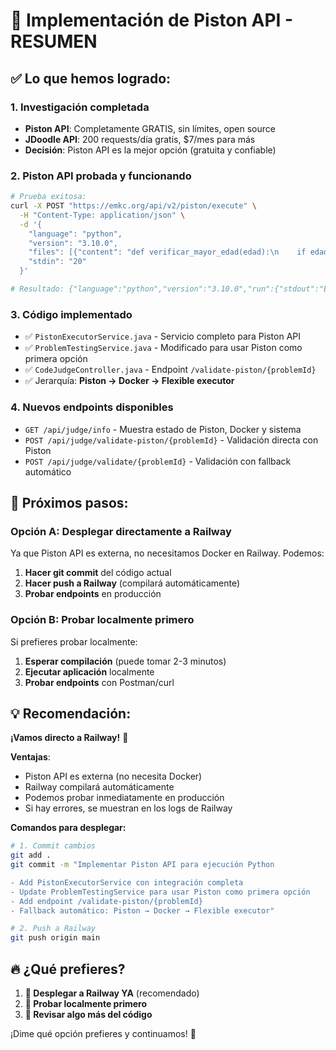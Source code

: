 # 🚀 Implementación de Piston API - RESUMEN

## ✅ **Lo que hemos logrado:**

### 1. **Investigación completada**
- **Piston API**: Completamente GRATIS, sin límites, open source
- **JDoodle API**: 200 requests/día gratis, $7/mes para más
- **Decisión**: Piston API es la mejor opción (gratuita y confiable)

### 2. **Piston API probada y funcionando**
```bash
# Prueba exitosa:
curl -X POST "https://emkc.org/api/v2/piston/execute" \
  -H "Content-Type: application/json" \
  -d '{
    "language": "python",
    "version": "3.10.0",
    "files": [{"content": "def verificar_mayor_edad(edad):\n    if edad >= 18:\n        return \"Es mayor de edad\"\n    else:\n        return \"Es menor de edad\"\n\nedad = int(input())\nprint(verificar_mayor_edad(edad))"}],
    "stdin": "20"
  }'

# Resultado: {"language":"python","version":"3.10.0","run":{"stdout":"Es mayor de edad\n","stderr":"","code":0}}
```

### 3. **Código implementado**
- ✅ `PistonExecutorService.java` - Servicio completo para Piston API
- ✅ `ProblemTestingService.java` - Modificado para usar Piston como primera opción
- ✅ `CodeJudgeController.java` - Endpoint `/validate-piston/{problemId}`
- ✅ Jerarquía: **Piston → Docker → Flexible executor**

### 4. **Nuevos endpoints disponibles**
- `GET /api/judge/info` - Muestra estado de Piston, Docker y sistema
- `POST /api/judge/validate-piston/{problemId}` - Validación directa con Piston
- `POST /api/judge/validate/{problemId}` - Validación con fallback automático

## 🎯 **Próximos pasos:**

### **Opción A: Desplegar directamente a Railway**
Ya que Piston API es externa, no necesitamos Docker en Railway. Podemos:

1. **Hacer git commit** del código actual
2. **Hacer push a Railway** (compilará automáticamente)
3. **Probar endpoints** en producción

### **Opción B: Probar localmente primero**
Si prefieres probar localmente:

1. **Esperar compilación** (puede tomar 2-3 minutos)
2. **Ejecutar aplicación** localmente
3. **Probar endpoints** con Postman/curl

## 💡 **Recomendación:**

**¡Vamos directo a Railway!** 🚀

**Ventajas**:
- Piston API es externa (no necesita Docker)
- Railway compilará automáticamente
- Podemos probar inmediatamente en producción
- Si hay errores, se muestran en los logs de Railway

**Comandos para desplegar:**
```bash
# 1. Commit cambios
git add .
git commit -m "Implementar Piston API para ejecución Python

- Add PistonExecutorService con integración completa
- Update ProblemTestingService para usar Piston como primera opción
- Add endpoint /validate-piston/{problemId}
- Fallback automático: Piston → Docker → Flexible executor"

# 2. Push a Railway
git push origin main
```

## 🔥 **¿Qué prefieres?**

1. **🚀 Desplegar a Railway YA** (recomendado)
2. **🧪 Probar localmente primero**
3. **📝 Revisar algo más del código**

¡Dime qué opción prefieres y continuamos! 💪